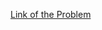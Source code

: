 [Link of the Problem](https://leetcode.com/problems/populating-next-right-pointers-in-each-node/description/)
